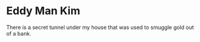 # Eddy Man Kim

There is a secret tunnel under my house that was used to smuggle gold out of a bank.
